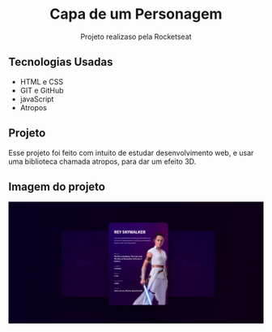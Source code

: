 <h1 align="center">Capa de um Personagem</h1>

<p align="center">Projeto realizaso pela Rocketseat</p>

## Tecnologias Usadas

- HTML e CSS
- GIT e GitHub
- javaScript
- Atropos

## Projeto 
Esse projeto foi feito com intuito de estudar desenvolvimento web, e usar uma biblioteca chamada atropos, para dar um efeito 3D.

## Imagem do projeto

<img src="./assets/projeto.png">